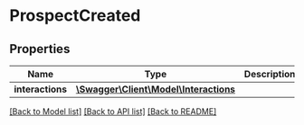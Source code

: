 # ProspectCreated

## Properties
Name | Type | Description | Notes
------------ | ------------- | ------------- | -------------
**interactions** | [**\Swagger\Client\Model\Interactions**](Interactions.md) |  | [optional] 

[[Back to Model list]](../README.md#documentation-for-models) [[Back to API list]](../README.md#documentation-for-api-endpoints) [[Back to README]](../README.md)


